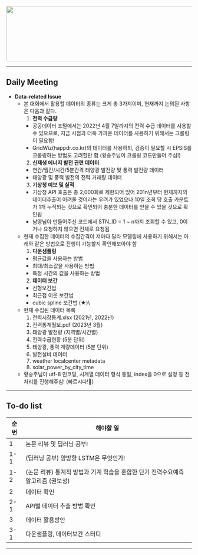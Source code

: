 <img src="https://github.com/TAEJIN-AHN/Electricity-Load-Prediction/assets/125945387/a0a67a63-34ba-481e-8b6c-7c99dbf0b458"  width="600" height="150"/>

---

## **Daily Meeting**

* **Data-related Issue**
  * 본 대회에서 활용할 데이터의 종류는 크게 총 3가지이며, 현재까지 논의된 사항은 다음과 같다.
    1. **전력 수급량**
      * 공공데이터 포털에서는 2022년 4월 7일까지의 전력 수급 데이터를 사용할 수 있으므로, 지금 시점과 더욱 가까운 데이터를 사용하기 위해서는 크롤링이 필요함!
      * GridWiz(happdr.co.kr)의 데이터를 사용하되, 검증이 필요할 시 EPSIS를 크롤링하는 방법도 고려할만 함 (황승주님이 크롤링 코드만들어 주심!)
    2. **신재생 에너지 발전 관련 데이터**
      * 연간/월간/시간/5분간격 태양광 발전량 및 풍력 발전량 데이터
      * 태양광 및 풍력 발전의 전력 거래량 데이터
    3. **기상청 예보 및 실적**
      * 기상청 API 호출은 총 2,000회로 제한되어 있어 201n년부터 현재까지의 데이터추출이 어려울 것이라는 우려가 있었으나 10일 조회 당 호출 카운트가 1개 누적되는 것으로 확인되어 충분한 데이터를 얻을 수 있을 것으로 확인됨
      * 남영님이 만들어주신 코드에서 STN_ID = 1 ~ n까지 조회할 수 있고, 0이거나 요청하지 않으면 전체로 요청됨
  * 현재 수집한 데이터의 수집간격이 저마다 달라 모델링에 사용하기 위해서는 아래와 같은 방법으로 진행이 가능할지 확인해보아야 함
    1. **다운샘플링**
      *  평균값을 사용하는 방법
      *  최대/최소값을 사용하는 방법
      *  특정 시간의 값을 사용하는 방법
    2. **데이터 보간**
      *  선형보간법
      *  최근접 이웃 보간법
      *  cubic spline 보간법 (★)\
  * 현재 수집된 데이터 목록
    1. 전력시장통계.xlsx (2021년, 2022년)
    2. 전력통계월보.pdf (2023년 3월)
    3. 태양광 발전량 (지역별/시간별)
    4. 전력수급현황 (5분 단위)
    5. 태양광, 풍력 계량데이터 (5분 단위)
    6. 발전설비 데이터
    7. weather localcenter metadata
    8. solar_power_by_city_time
  * 황승주님이 utf-8 인코딩, 시계열 데이터 형식 통일, index을 0으로 설정 등 전처리를 진행해주심! (빠르시다!:runner:)

---

## **To-do list**

|순번|해야할 일|
|--|--|
|1|논문 리뷰 및 딥러닝 공부!|
|1-1|(딥러닝 공부) 양방향 LSTM은 무엇인가!|
|1-2|(논문 리뷰) 통계적 방법과 기계 학습을 혼합한 단기 전력수요예측 알고리즘 (권보성)|
|2|데이터 확인|
|2-1|API별 데이터 추출 방법 확인|
|3|데이터 활용방안|
|3-1|다운샘플링, 데이터보간 스터디|

---
